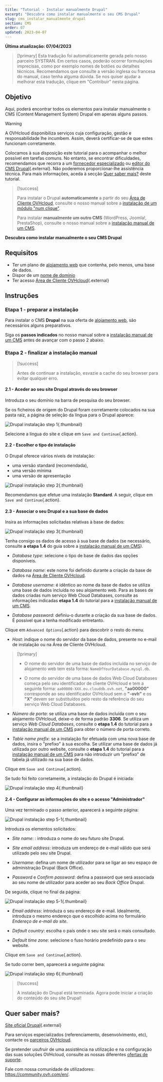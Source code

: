 ```yaml
---
title: "Tutorial - Instalar manualmente Drupal"
excerpt: "Descubra como instalar manualmente o seu CMS Drupal"
slug: cms_instalar_manualmente_drupal
section: CMS
order: 07
updated: 2023-04-07
---
```


**Última atualização: 07/04/2023**

> [!primary]
> Esta tradução foi automaticamente gerada pelo nosso parceiro SYSTRAN. Em certos casos, poderão ocorrer formulações imprecisas, como por exemplo nomes de botões ou detalhes técnicos. Recomendamos que consulte a versão inglesa ou francesa do manual, caso tenha alguma dúvida. Se nos quiser ajudar a melhorar esta tradução, clique em "Contribuir" nesta página.
>
  
## Objetivo

Aqui, poderá encontrar todos os elementos para instalar manualmente o CMS (Content Management System) Drupal em apenas alguns passos.

> [!warning]
>
> A OVHcloud disponibiliza serviços cuja configuração, gestão e responsabilidade lhe incumbem. Assim, deverá certificar-se de que estes funcionam corretamente.
> 
> Colocamos à sua disposição este tutorial para o acompanhar o melhor possível em tarefas comuns. No entanto, se encontrar dificuldades, recomendamos que recorra a um [fornecedor especializado](https://partner.ovhcloud.com/pt/) ou [editor do CMS Drupal](https://www.drupal.org/support){.external}. Não poderemos proporcionar-lhe assistência técnica. Para mais informações, aceda à secção [Quer saber mais?](#go-further) deste tutorial.
>

> [!success]
>
> Para instalar o Drupal **automaticamente** a partir do seu [Área de Cliente OVHcloud](https://www.ovh.com/auth/?action=gotomanager&from=https://www.ovh.pt/&ovhSubsidiary=pt), consulte o nosso manual sobre a [instalação de um módulo "num clique"](https://docs.ovh.com/pt/hosting/partilhado_guias_dos_modulos_dos_alojamentos_partilhados/).
>
> Para instalar **manualmente um outro CMS** (WordPress, Joomla!, PrestaShop), consulte o nosso manual sobre a [instalação manual de um CMS](https://docs.ovh.com/pt/hosting/partilhado_instalar_manualmente_o_meu_cms/).
>

**Descubra como instalar manualmente o seu CMS Drupal**
  
## Requisitos

- Ter um plano de [alojamento web](https://www.ovhcloud.com/pt/web-hosting/) que contenha, pelo menos, uma base de dados.
- Dispor de um [nome de domínio](https://www.ovhcloud.com/pt/domains/)
- Ter acesso [Área de Cliente OVHcloud](https://www.ovh.com/auth/?action=gotomanager&from=https://www.ovh.pt/&ovhSubsidiary=pt){.external}
  
## Instruções

### Etapa 1 - preparar a instalação <a name="step1"></a>

Para instalar o CMS **Drupal** na sua oferta de [alojamento web](https://www.ovhcloud.com/pt/web-hosting/), são necessários alguns preparativos.

Siga os **passos indicados** no nosso manual sobre a [instalação manual de um CMS](https://docs.ovh.com/pt/hosting/partilhado_instalar_manualmente_o_meu_cms/) antes de avançar com o passo 2 abaixo.

### Etapa 2 - finalizar a instalação manual <a name="step2"></a>

> [!success]
>
> Antes de continuar a instalação, esvazie a cache do seu browser para evitar qualquer erro.
>

#### 2.1 - Aceder ao seu site Drupal através do seu browser

Introduza o seu domínio na barra de pesquisa do seu browser.

Se os ficheiros de origem do Drupal foram corretamente colocados na sua pasta raiz, a página de seleção da língua para o Drupal aparece:

![Drupal instalação step 1](images/Drupal-install-language-1.png){.thumbnail}

Selecione a língua do site e clique em `Save and Continue`{.action}.

#### 2.2 - Escolher o tipo de instalação

O Drupal oferece vários níveis de instalação:

- uma versão standard (recomendada), 
- uma versão mínima
- uma versão de apresentação 

![Drupal instalação step 2](images/Drupal-install-profil-2.png){.thumbnail}

Recomendamos que efetue uma instalação **Standard**. A seguir, clique em `Save and Continue`{.action}.

#### 2.3 - Associar o seu Drupal e a sua base de dados

Insira as informações solicitadas relativas à base de dados:

![Drupal instalação step 3](images/Drupal-install-db-config-3.png){.thumbnail}

Tenha consigo os dados de acesso à sua base de dados (se necessário, consulte **a etapa 1.4** do guia sobre a [instalação manual de um CMS](https://docs.ovh.com/pt/hosting/partilhado_instalar_manualmente_o_meu_cms/)).

- *Database type*: selecione o tipo de base de dados das opções disponíveis.

- *Database name*: este nome foi definido durante a criação da base de dados na [Área de Cliente OVHcloud](https://www.ovh.com/auth/?action=gotomanager&from=https://www.ovh.pt/&ovhSubsidiary=pt).

- *Database username*: é idêntico ao nome da base de dados se utiliza uma base de dados incluída no seu alojamento web. Para as bases de dados criadas num serviço Web Cloud Databases, consulte as informações indicadas **etapa 1.4** do tutorial para a [instalação manual de um CMS](https://docs.ovh.com/pt/hosting/partilhado_instalar_manualmente_o_meu_cms/).

- *Database password*: definiu-o durante a criação da sua base de dados. É possível que a tenha modificado entretanto.

Clique em `Advanced Options`{.action} para descobrir o resto do menu.

- *Host*: indique o nome do servidor da base de dados, presente no e-mail de instalação ou na Área de Cliente OVHcloud. 

> [!primary]
> 
> - O nome do servidor de uma base de dados incluída no serviço de alojamento web tem esta forma: `NameOfYourDatabase.mysql.db`. 
>
> - O nome do servidor de uma base de dados Web Cloud Databases começa pelo seu identificador de cliente OVHcloud e tem a seguinte forma: `aa00000-XXX.eu.clouddb.ovh.net`, **"aa00000"** corresponde ao seu identificador OVHcloud sem o **"-ovh"** e os **"X"** devem ser substituídos pelo resto da referência do seu serviço Web Cloud Databases.
>

- *Número de porta*: se utiliza uma base de dados incluída com o seu alojamento OVHcloud, deixe-o de forma padrão **3306**. Se utiliza um serviço *Web Cloud Databases*, consulte o **etapa 1.4** do tutorial para a [instalação manual de um CMS](https://docs.ovh.com/pt/hosting/partilhado_instalar_manualmente_o_meu_cms/) para obter o número de porta correto.

- *Table name prefix*: se a instalação for efetuada com uma nova base de dados, insira o "prefixo" à sua escolha. Se utilizar uma base de dados já utilizada por outro website, consulte o **etapa 1.4** do tutorial para a [instalação manual de um CMS](https://docs.ovh.com/pt/hosting/partilhado_instalar_manualmente_o_meu_cms/) para não introduzir um "prefixo" de tabela já utilizado na sua base de dados.

Clique em `Save and Continue`{.action}.

Se tudo foi feito corretamente, a instalação do Drupal é iniciada:

![Drupal instalação step 4](images/Drupal-install-4.png){.thumbnail}

#### 2.4 - Configurar as informações do site e o acesso "Administrador"

Uma vez terminado o passo anterior, aparecerá a seguinte página:

![Drupal instalação step 5-1](images/Drupal-install-configure-site-5-1.png){.thumbnail}

Introduza os elementos solicitados:

- *Site name*: : introduza o nome do seu futuro site Drupal.

- *Site email address*: introduza um endereço de e-mail válido que será utilizado pelo seu site Drupal.

- *Username*: defina um nome de utilizador para se ligar ao seu espaço de administração Drupal (Back Office).

- *Password* e *Confirm password*: defina a password que será associada ao seu nome de utilizador para aceder ao seu *Back Office* Drupal.

De seguida, clique no final da página:

![Drupal instalação step 5-1](images/Drupal-install-configure-site-5-2.png){.thumbnail}

- *Email address*: introduza o seu endereço de e-mail. Idealmente, introduza o mesmo endereço que o escolhido acima no formulário *Endereço de e-mail do site*.

- *Default country*: escolha o país onde o seu site será o mais consultado.

- *Default time zone*: selecione o fuso horário predefinido para o seu website.

Clique em `Save and Continue`{.action}.

Se tudo correr bem, aparecerá a seguinte página:

![Drupal instalação step 6](images/Drupal-install-ending-6.png){.thumbnail}

> [!success]
>
> A instalação do Drupal está terminada. Agora pode iniciar a criação do conteúdo do seu site Drupal!
>
  
## Quer saber mais? <a name="go-further"></a>

[Site oficial Drupal](https://www.drupal.org/){.external}
 
Para serviços especializados (referenciamento, desenvolvimento, etc), contacte os [parceiros OVHcloud](https://partner.ovhcloud.com/pt/directory/).
 
Se pretender usufruir de uma assistência na utilização e na configuração das suas soluções OVHcloud, consulte as nossas diferentes [ofertas de suporte](https://www.ovhcloud.com/pt/support-levels/).
 
Fale com nossa comunidade de utilizadores: <https://community.ovh.com/en/>.